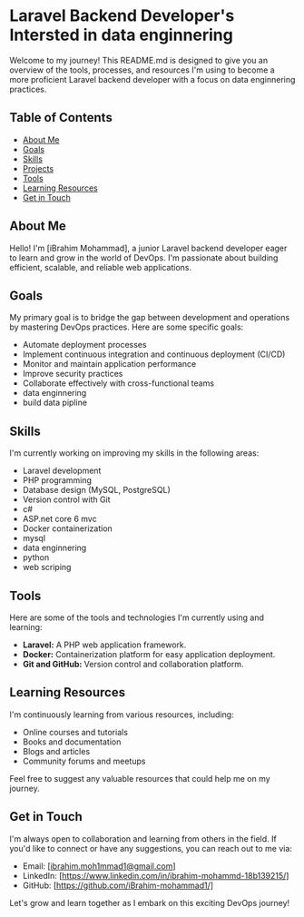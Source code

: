 # Laravel Backend Developer's Intersted in data enginnering 

Welcome to my  journey! This README.md is designed to give you an overview of the tools, processes, and resources I'm using to become a more proficient Laravel backend developer with a focus on data enginnering  practices.

## Table of Contents
- [About Me](#about-me)
- [Goals](#goals)
- [Skills](#skills)
- [Projects](#projects)
- [Tools](#tools)
- [Learning Resources](#learning-resources)
- [Get in Touch](#get-in-touch)

## About Me
Hello! I'm [iBrahim Mohammad], a junior Laravel backend developer eager to learn and grow in the world of DevOps. I'm passionate about building efficient, scalable, and reliable web applications.

## Goals
My primary goal is to bridge the gap between development and operations by mastering DevOps practices. Here are some specific goals:
- Automate deployment processes
- Implement continuous integration and continuous deployment (CI/CD)
- Monitor and maintain application performance
- Improve security practices
- Collaborate effectively with cross-functional teams
- data enginnering
- build data pipline

## Skills
I'm currently working on improving my skills in the following areas:
- Laravel development
- PHP programming
- Database design (MySQL, PostgreSQL)
- Version control with Git
- c#
- ASP.net core 6 mvc
- Docker containerization
- mysql
- data enginnering
- python
- web scriping




## Tools
Here are some of the tools and technologies I'm currently using and learning:
- **Laravel:** A PHP web application framework.
- **Docker:** Containerization platform for easy application deployment.
- **Git and GitHub:** Version control and collaboration platform.

## Learning Resources
I'm continuously learning from various resources, including:
- Online courses and tutorials
- Books and documentation
- Blogs and articles
- Community forums and meetups

Feel free to suggest any valuable resources that could help me on my journey.

## Get in Touch
I'm always open to collaboration and learning from others in the field. If you'd like to connect or have any suggestions, you can reach out to me via:
- Email: [ibrahim.moh1mmad1@gmail.com]
- LinkedIn: [https://www.linkedin.com/in/ibrahim-mohammd-18b139215/]
- GitHub: [https://github.com/iBrahim-mohammad1/]

Let's grow and learn together as I embark on this exciting DevOps journey!
